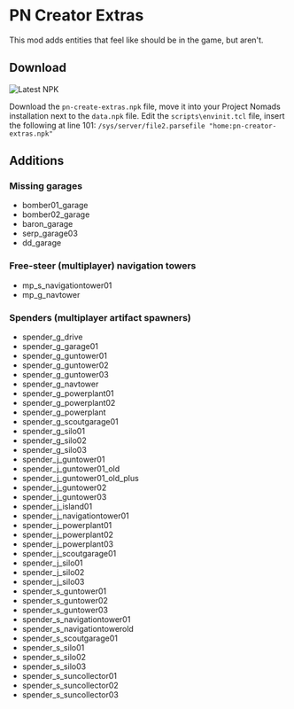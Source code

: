 # PN Creator Extras 

This mod adds entities that feel like should be in the game, but aren't.

## Download

![Latest NPK](https://img.shields.io/github/downloads/vinceh121/pn-creator-extras/latest/pn-creator-extras.npk?style=for-the-badge)

Download the `pn-create-extras.npk` file, move it into your Project Nomads installation next to the `data.npk` file.
Edit the `scripts\envinit.tcl` file, insert the following at line 101: `/sys/server/file2.parsefile "home:pn-creator-extras.npk"`

## Additions

### Missing garages
 - bomber01_garage
 - bomber02_garage
 - baron_garage
 - serp_garage03
 - dd_garage

### Free-steer (multiplayer) navigation towers
 - mp_s_navigationtower01
 - mp_g_navtower

### Spenders (multiplayer artifact spawners)
 - spender_g_drive
 - spender_g_garage01
 - spender_g_guntower01
 - spender_g_guntower02
 - spender_g_guntower03
 - spender_g_navtower
 - spender_g_powerplant01
 - spender_g_powerplant02
 - spender_g_powerplant
 - spender_g_scoutgarage01
 - spender_g_silo01
 - spender_g_silo02
 - spender_g_silo03
 - spender_j_guntower01
 - spender_j_guntower01_old
 - spender_j_guntower01_old_plus
 - spender_j_guntower02
 - spender_j_guntower03
 - spender_j_island01
 - spender_j_navigationtower01
 - spender_j_powerplant01
 - spender_j_powerplant02
 - spender_j_powerplant03
 - spender_j_scoutgarage01
 - spender_j_silo01
 - spender_j_silo02
 - spender_j_silo03
 - spender_s_guntower01
 - spender_s_guntower02
 - spender_s_guntower03
 - spender_s_navigationtower01
 - spender_s_navigationtowerold
 - spender_s_scoutgarage01
 - spender_s_silo01
 - spender_s_silo02
 - spender_s_silo03
 - spender_s_suncollector01
 - spender_s_suncollector02
 - spender_s_suncollector03
